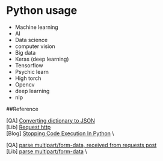 # Python usage

- Machine learning
- AI
- Data science
- computer vision
- Big data
- Keras (deep learning)
- Tensorflow
- Psychic learn
- High torch
- Opencv
- deep learning
- nlp

##Reference

[QA] [Converting dictionary to JSON](https://stackoverflow.com/questions/26745519/converting-dictionary-to-json) \
[Lib] [Request http](https://docs.python-requests.org/en/master/user/quickstart/) \
[Blog] [Stopping Code Execution In Python](https://www.hashbangcode.com/article/stopping-code-execution-python) \

[QA] [parse multipart/form-data, received from requests post](https://stackoverflow.com/questions/33369306/parse-multipart-form-data-received-from-requests-post) \
[Lib] [parse multipart/form-data](https://github.com/requests/toolbelt) \